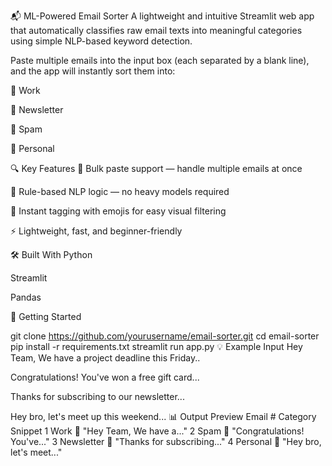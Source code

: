 📬 ML-Powered Email Sorter
A lightweight and intuitive Streamlit web app that automatically classifies raw email texts into meaningful categories using simple NLP-based keyword detection.

Paste multiple emails into the input box (each separated by a blank line), and the app will instantly sort them into:

💼 Work

📰 Newsletter

🚨 Spam

💬 Personal

🔍 Key Features
📩 Bulk paste support — handle multiple emails at once

🧠 Rule-based NLP logic — no heavy models required

🧾 Instant tagging with emojis for easy visual filtering

⚡️ Lightweight, fast, and beginner-friendly

🛠️ Built With
Python

Streamlit

Pandas

🚀 Getting Started

git clone https://github.com/yourusername/email-sorter.git
cd email-sorter
pip install -r requirements.txt
streamlit run app.py
💡 Example Input
Hey Team,
We have a project deadline this Friday..

Congratulations! You've won a free gift card...

Thanks for subscribing to our newsletter...

Hey bro, let's meet up this weekend...
📊 Output Preview
Email #	Category	Snippet
1	Work 💼	"Hey Team, We have a..."
2	Spam 🚨	"Congratulations! You've..."
3	Newsletter 📰	"Thanks for subscribing..."
4	Personal 💬	"Hey bro, let's meet..."

